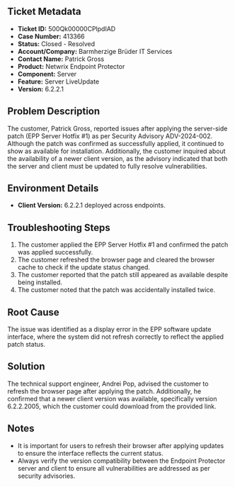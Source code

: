 ## Ticket Metadata
- **Ticket ID:** 500Qk00000CPlpdIAD
- **Case Number:** 413366
- **Status:** Closed - Resolved
- **Account/Company:** Barmherzige Brüder IT Services
- **Contact Name:** Patrick Gross
- **Product:** Netwrix Endpoint Protector
- **Component:** Server
- **Feature:** Server LiveUpdate
- **Version:** 6.2.2.1

## Problem Description
The customer, Patrick Gross, reported issues after applying the server-side patch (EPP Server Hotfix #1) as per Security Advisory ADV-2024-002. Although the patch was confirmed as successfully applied, it continued to show as available for installation. Additionally, the customer inquired about the availability of a newer client version, as the advisory indicated that both the server and client must be updated to fully resolve vulnerabilities.

## Environment Details
- **Client Version:** 6.2.2.1 deployed across endpoints.

## Troubleshooting Steps
1. The customer applied the EPP Server Hotfix #1 and confirmed the patch was applied successfully.
2. The customer refreshed the browser page and cleared the browser cache to check if the update status changed.
3. The customer reported that the patch still appeared as available despite being installed.
4. The customer noted that the patch was accidentally installed twice.

## Root Cause
The issue was identified as a display error in the EPP software update interface, where the system did not refresh correctly to reflect the applied patch status.

## Solution
The technical support engineer, Andrei Pop, advised the customer to refresh the browser page after applying the patch. Additionally, he confirmed that a newer client version was available, specifically version 6.2.2.2005, which the customer could download from the provided link.

## Notes
- It is important for users to refresh their browser after applying updates to ensure the interface reflects the current status.
- Always verify the version compatibility between the Endpoint Protector server and client to ensure all vulnerabilities are addressed as per security advisories.